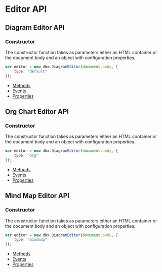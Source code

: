 Editor API 
=============

Diagram Editor API
-----------------

### Constructor

The constructor function takes as parameters either an HTML container or the document body and an object with configuration properties.

~~~js
var editor = new dhx.DiagramEditor(document.body, {
    type: "default"
});
~~~


- [Methods](diagram_guides/editor_mode.md#editorapimethods)
- [Events](diagram_guides/editor_mode.md#editorapievents)
- [Properties](diagram_guides/editor_mode.md#configurationproperties)

Org Chart Editor API
------------------

### Constructor

The constructor function takes as parameters either an HTML container or the document body and an object with configuration properties.

~~~js
var editor = new dhx.DiagramEditor(document.body, {
    type: "org"
});
~~~

- [Methods](orgchart_guides/editor_mode.md#editorapimethods)
- [Events](orgchart_guides/editor_mode.md#editorapievents)
- [Properties](orgchart_guides/editor_mode.md#configurationproperties)

Mind Map Editor API
----------------------

### Constructor

The constructor function takes as parameters either an HTML container or the document body and an object with configuration properties.

~~~js
var editor = new dhx.DiagramEditor(document.body, {
    type: "mindmap"
});
~~~

- [Methods](mindmap_guides/editor_mode.md#editorapimethods)
- [Events](mindmap_guides/editor_mode.md#editorapievents)
- [Properties](mindmap_guides/editor_mode.md#configurationproperties)
